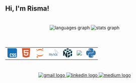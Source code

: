 <br clear="both">

<h2 align="left">Hi, I'm Risma!</h2>

###

<br clear="both">

<div align="center">
  <img src="https://github-readme-stats.vercel.app/api/top-langs?username=rismawidiya&locale=en&hide_title=false&layout=compact&card_width=320&langs_count=5&theme=dracula&hide_border=true&custom_title=Risma's%20Languages" height="150" alt="languages graph"  />
  <img src="https://github-readme-stats.vercel.app/api?username=rismawidiya&hide_title=false&hide_rank=true&show_icons=true&include_all_commits=true&count_private=true&disable_animations=false&theme=dracula&locale=en&hide_border=true&custom_title=Risma's%20Stats" height="150" alt="stats graph"  />
</div>

###

<br clear="both">

<!-- Horizontal icons using a table -->
<table align="center">
<tr>
  <td><img src="images/CSS.svg" height="30" alt="CSS logo" /></td>
  <td><img src="images/HTML5.svg" height="30" alt="HTML5 logo" /></td>
  <td><img src="images/Jupyter.svg" height="30" alt="Jupyter logo" /></td>
  <td><img src="images/MySQL.svg" height="30" alt="MySQL logo" /></td>
  <td><img src="images/NumPy.svg" height="30" alt="NumPy logo" /></td>
  <td><img src="https://raw.githubusercontent.com/rismawidiya/your-repo/main/images/pandas.svg" height="30" />
  <td><img src="images/Python.svg" height="30" alt="Python logo" /></td>
</tr>
</table>

###

<br clear="both">

<div align="center">
  <a href="mailto:rismawidiya01@gmail.com" target="_blank">
    <img src="https://img.shields.io/static/v1?message=Gmail&logo=gmail&label=&color=D14836&logoColor=white&labelColor=&style=for-the-badge" height="35" alt="gmail logo"  />
  </a>
  <a href="https://www.linkedin.com/in/risma-w-18b245348/" target="_blank">
    <img src="https://img.shields.io/static/v1?message=LinkedIn&logo=linkedin&label=&color=0077B5&logoColor=white&labelColor=&style=for-the-badge" height="35" alt="linkedin logo"  />
  </a>
  <a href="https://medium.com/@rismawidiya01" target="_blank">
    <img src="https://img.shields.io/static/v1?message=Medium&logo=medium&label=&color=12100E&logoColor=white&labelColor=&style=for-the-badge" height="35" alt="medium logo"  />
  </a>
</div>

###
